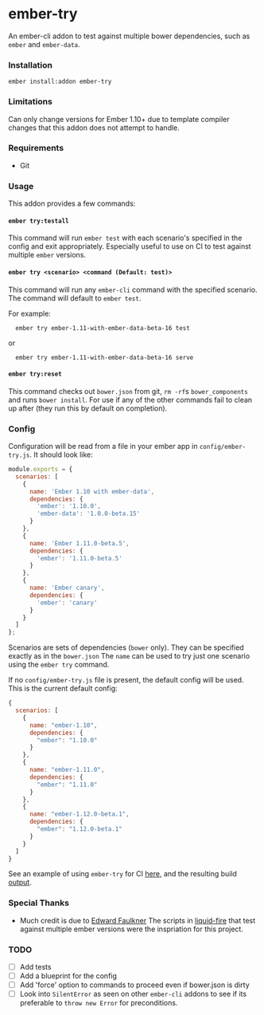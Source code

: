 # ember-try

An ember-cli addon to test against multiple bower dependencies, such as `ember` and `ember-data`.

### Installation

```
ember install:addon ember-try
```

### Limitations

Can only change versions for Ember 1.10+ due to template compiler changes that this addon does not attempt to handle.

### Requirements

- Git

### Usage

This addon provides a few commands:

#### `ember try:testall`

This command will run `ember test` with each scenario's specified in the config and exit appropriately.
Especially useful to use on CI to test against multiple `ember` versions.

#### `ember try <scenario> <command (Default: test)>`

This command will run any `ember-cli` command with the specified scenario. The command will default to `ember test`. 

For example:

```
  ember try ember-1.11-with-ember-data-beta-16 test
```

or

```
  ember try ember-1.11-with-ember-data-beta-16 serve
```

#### `ember try:reset`

This command checks out `bower.json` from git, `rm -rf`s `bower_components` and runs `bower install`. 
For use if any of the other commands fail to clean up after (they run this by default on completion).

### Config

Configuration will be read from a file in your ember app in `config/ember-try.js`. It should look like: 

```js
module.exports = {
  scenarios: [
    {
      name: 'Ember 1.10 with ember-data',
      dependencies: {
        'ember': '1.10.0',
        'ember-data': '1.0.0-beta.15'
      }
    },
    {
      name: 'Ember 1.11.0-beta.5',
      dependencies: {
        'ember': '1.11.0-beta.5'
      }
    },
    {
      name: 'Ember canary',
      dependencies: {
        'ember': 'canary'
      }
    }
  ]
};
```

Scenarios are sets of dependencies (`bower` only). They can be specified exactly as in the `bower.json`
The `name` can be used to try just one scenario using the `ember try` command.
 
If no `config/ember-try.js` file is present, the default config will be used. This is the current default config:

```js
{
  scenarios: [
    {
      name: "ember-1.10",
      dependencies: {
        "ember": "1.10.0"
      }
    },
    {
      name: "ember-1.11.0",
      dependencies: {
        "ember": "1.11.0"
      }
    },
    {
      name: "ember-1.12.0-beta.1",
      dependencies: {
        "ember": "1.12.0-beta.1"
      }
    }
  ]
}
```

See an example of using `ember-try` for CI [here](https://github.com/kategengler/ember-feature-flags/commit/aaf0226975c76630c875cf6b923fdc23b025aa79), and the resulting build [output](https://travis-ci.org/kategengler/ember-feature-flags/builds/55597086). 

### Special Thanks

- Much credit is due to [Edward Faulkner](https://github.com/ef4) The scripts in [liquid-fire](https://github.com/ef4/liquid-fire) that test against multiple ember versions were the inspriation for this project.

### TODO
- [ ] Add tests
- [ ] Add a blueprint for the config
- [ ] Add 'force' option to commands to proceed even if bower.json is dirty
- [ ] Look into `SilentError` as seen on other `ember-cli` addons to see if its preferable to `throw new Error` for preconditions.

